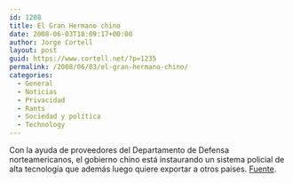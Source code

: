 ```yaml
---
id: 1208
title: El Gran Hermano chino
date: 2008-06-03T18:09:17+00:00
author: Jorge Cortell
layout: post
guid: https://www.cortell.net/?p=1235
permalink: /2008/06/03/el-gran-hermano-chino/
categories:
  - General
  - Noticias
  - Privacidad
  - Rants
  - Sociedad y polí­tica
  - Technology
---
```

Con la ayuda de proveedores del Departamento de Defensa norteamericanos, el gobierno chino está instaurando un sistema policial de alta tecnología que además luego quiere exportar a otros países. <a title="Art. en Rolling Stone" href="https://www.rollingstone.com/politics/story/20797485/chinas_allseeing_eye" target="_blank">Fuente</a>.